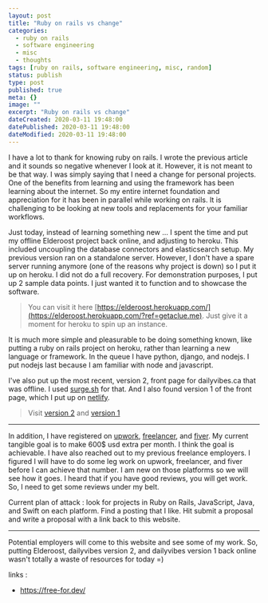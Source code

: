 ```yaml
---
layout: post
title: "Ruby on rails vs change"
categories:
  - ruby on rails
  - software engineering
  - misc
  - thoughts
tags: [ruby on rails, software engineering, misc, random]
status: publish
type: post
published: true
meta: {}
image: ""
excerpt: "Ruby on rails vs change"
dateCreated: 2020-03-11 19:48:00
datePublished: 2020-03-11 19:48:00
dateModified: 2020-03-11 19:48:00
---
```


I have a lot to thank for knowing ruby on rails. I wrote the previous article and it sounds so negative whenever I look at it. However, it is not meant to be that way. I was simply saying that I need a change for personal projects. One of the benefits from learning and using the framework has been learning about the internet. So my entire internet foundation and appreciation for it has been in parallel while working on rails. It is challenging to be looking at new tools and replacements for your familiar workflows.

Just today, instead of learning something new ... I spent the time and put my offline Elderoost project back online, and adjusting to heroku. This included uncoupling the database connectors and elasticsearch setup. My previous version ran on a standalone server. However, I don't have a spare server running anymore (one of the reasons why project is down) so I put it up on heroku. I did not do a full recovery. For demonstration purposes, I put up 2 sample data points. I just wanted it to function and to showcase the software.

> You can visit it here [https://elderoost.herokuapp.com/](https://elderoost.herokuapp.com/?ref=getaclue.me). Just give it a moment for heroku to spin up an instance.

It is much more simple and pleasurable to be doing something known, like putting a ruby on rails project on heroku, rather than learning a new language or framework. In the queue I have python, django, and nodejs. I put nodejs last because I am familiar with node and javascript.

I've also put up the most recent, version 2, front page for dailyvibes.ca that was offline. I used [surge.sh](https://surge.sh) for that. And I also found version 1 of the front page, which I put up on [netlify](https://netlify.com).

> Visit [version 2](https://dailyvibes.surge.sh) and [version 1](https://mystifying-franklin-7d7d19.netlify.com)

---

In addition, I have registered on [upwork](https://www.upwork.com/o/profiles/users/~01efcdfcc917b82687/), [freelancer](https://www.freelancer.com/u/getaclue1), and [fiver](https://www.fiverr.com/getaclue1). My current tangible goal is to make 600\$ usd extra per month. I think the goal is achievable. I have also reached out to my previous freelance employers. I figured I will have to do some leg work on upwork, freelancer, and fiver before I can achieve that number. I am new on those platforms so we will see how it goes. I heard that if you have good reviews, you will get work. So, I need to get some reviews under my belt.

Current plan of attack : look for projects in Ruby on Rails, JavaScript, Java, and Swift on each platform. Find a posting that I like. Hit submit a proposal and write a proposal with a link back to this website.

---

Potential employers will come to this website and see some of my work. So, putting Elderoost, dailyvibes version 2, and dailyvibes version 1 back online wasn't totally a waste of resources for today =)

links :

- https://free-for.dev/
